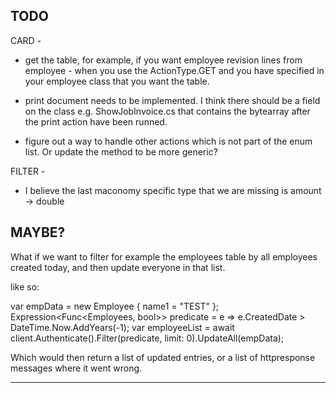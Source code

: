 ﻿## TODO


CARD -

* get the table, for example, if you want employee revision lines from employee - when you use the ActionType.GET
  and you have specified in your employee class that you want the table.

* print document needs to be implemented. I think there should be a field on the class e.g. ShowJobInvoice.cs that contains the bytearray
  after the print action have been runned.

* figure out a way to handle other actions which is not part of the enum list. Or update the method to be more generic?

FILTER -

* I believe the last maconomy specific type that we are missing is amount -> double


## MAYBE?

What if we want to filter for example the employees table by all employees created today, and then update everyone in that list.

like so: 

var empData = new Employee { name1 = "TEST" };
Expression<Func<Employees, bool>> predicate = e => e.CreatedDate > DateTime.Now.AddYears(-1);
var employeeList = await client.Authenticate().Filter(predicate, limit: 0).UpdateAll(empData);

Which would then return a list of updated entries, or a list of httpresponse messages where it went wrong.

--------------------------------------------------------------

